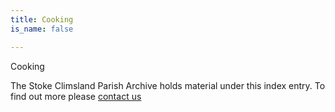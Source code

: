 ```yaml
---
title: Cooking
is_name: false

---
```


Cooking


The Stoke Climsland Parish Archive holds material under this index entry. To find out more please [contact us](/contact/)
